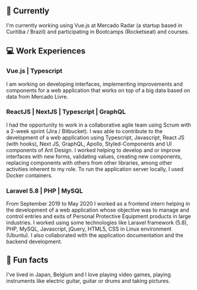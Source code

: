 ## 🚀 Currently 
I'm currently working using Vue.js at Mercado Radar (a startup based in Curitiba / Brazil) and participating in Bootcamps (Rocketseat) and courses.

## 💻 Work Experiences 
### Vue.js | Typescript
I am working on developing interfaces, implementing improvements and components for a web application that works on top of a big data based on data from Mercado Livre.

### ReactJS | NextJS | Typescript | GraphQL
I had the opportunity to work in a collaborative agile team using Scrum with a 2-week sprint (Jira / Bitbucket). I was able to contribute to the development of a web application using Typescript, Javascript, React JS (with hooks), Next JS, GraphQL, Apollo, Styled-Components and UI components of Ant Design. I worked helping to develop and or improve interfaces with new forms, validating values, creating new components, replacing components with others from other libraries, among other activities inherent to my role. To run the application server locally, I used Docker containers.

### Laravel 5.8 | PHP | MySQL
From September 2019 to May 2020 I worked as a frontend intern helping in the development of a web application whose objective was to manage and control entries and exits of Personal Protective Equipment products in large industries. I worked using some technologies like Laravel framework (5.8), PHP, MySQL, Javascript, jQuery, HTML5, CSS in Linux environment (Ubuntu). I also collaborated with the application documentation and the backend development.

## 🎸 Fun facts
I've lived in Japan, Belgium and I love playing video games, playing instruments like electric guitar, guitar or drums and taking pictures.

<!--
**beniciodaniel/beniciodaniel** is a ✨ _special_ ✨ repository because its `README.md` (this file) appears on your GitHub profile.

Here are some ideas to get you started:

- 🔭 I’m currently working on ...
- 🌱 I’m currently learning ...
- 👯 I’m looking to collaborate on ...
- 🤔 I’m looking for help with ...
- 💬 Ask me about ...
- 📫 How to reach me: ...
- 😄 Pronouns: ...
- ⚡ Fun fact: ...
-->
